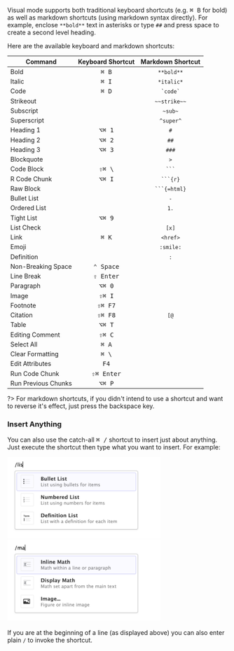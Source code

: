 <!-- -*- mode: gfm -*- -->

Visual mode supports both traditional keyboard shortcuts (e.g. <kbd>⌘ B</kbd> for bold) as well as markdown shortcuts (using markdown syntax directly). For example, enclose `**bold**` text in asterisks or type `##` and press space to create a second level heading.

Here are the available keyboard and markdown shortcuts:

| Command             |  Keyboard Shortcut  |  Markdown Shortcut   |
|---------------------|:-------------------:|:--------------------:|
| Bold                |   <kbd>⌘ B</kbd>    |      `**bold**`      |
| Italic              |   <kbd>⌘ I</kbd>    |      `*italic*`      |
| Code                |   <kbd>⌘ D</kbd>    |     `` `code` ``     |
| Strikeout           |                     |     `~~strike~~`     |
| Subscript           |                     |       `~sub~`        |
| Superscript         |                     |      `^super^`       |
| Heading 1           |   <kbd>⌥⌘ 1</kbd>   |         `#`          |
| Heading 2           |   <kbd>⌥⌘ 2</kbd>   |         `##`         |
| Heading 3           |   <kbd>⌥⌘ 3</kbd>   |        `###`         |
| Blockquote          |                     |         `>`          |
| Code Block          |  <kbd>⇧⌘ \\</kbd>   |    ```` ``` ````     |
| R Code Chunk        |   <kbd>⌥⌘ I</kbd>   |   ```` ```{r} ````   |
| Raw Block           |                     | ```` ```{=html} ```` |
| Bullet List         |                     |         `-`          |
| Ordered List        |                     |         `1.`         |
| Tight List          |   <kbd>⌥⌘ 9</kbd>   |                      |
| List Check          |                     |        `[x]`         |
| Link                |   <kbd>⌘ K</kbd>    |       `<href>`       |
| Emoji               |                     |      `:smile:`       |
| Definition          |                     |         `:`          |
| Non-Breaking Space  | <kbd>⌃ Space</kbd>  |                      |
| Line Break          | <kbd>⇧ Enter</kbd>  |                      |
| Paragraph           |   <kbd>⌥⌘ 0</kbd>   |                      |
| Image               |   <kbd>⇧⌘ I</kbd>   |                      |
| Footnote            |  <kbd>⇧⌘ F7</kbd>   |                      |
| Citation            |  <kbd>⇧⌘ F8</kbd>   |         `[@`         |
| Table               |   <kbd>⌥⌘ T</kbd>   |                      |
| Editing Comment     |   <kbd>⇧⌘ C</kbd>   |                      |
| Select All          |   <kbd>⌘ A</kbd>    |                      |
| Clear Formatting    |   <kbd>⌘ \\</kbd>   |                      |
| Edit Attributes     |    <kbd>F4</kbd>    |                      |
| Run Code Chunk      | <kbd>⇧⌘ Enter</kbd> |                      |
| Run Previous Chunks |   <kbd>⌥⌘ P</kbd>   |                      |

?\> For markdown shortcuts, if you didn't intend to use a shortcut and want to reverse it's effect, just press the backspace key.

### Insert Anything

You can also use the catch-all <kbd>⌘ /</kbd> shortcut to insert just about anything. Just execute the shortcut then type what you want to insert. For example:

<img src="images/visual-editing-omni-list.png" style="display: inline-block" width="350"/>

<img src="images/visual-editing-omni-math.png" style="display: inline-block; margin-bottom: 2px;" width="350"/>

If you are at the beginning of a line (as displayed above) you can also enter plain `/` to invoke the shortcut.
